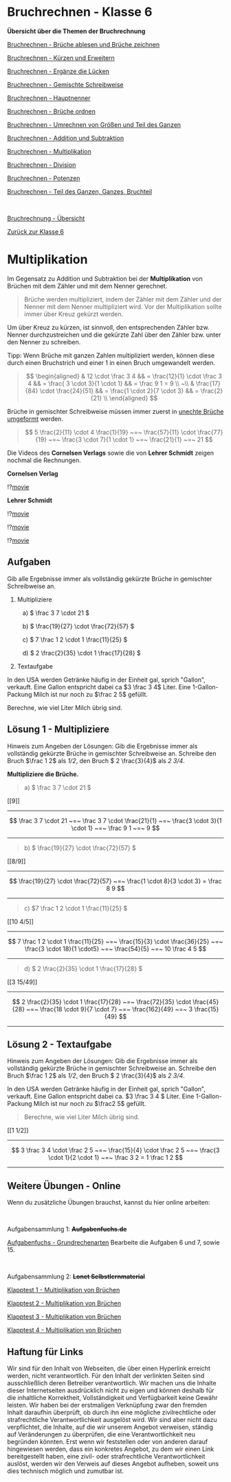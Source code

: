 <!--
author: Susanne Suckfüll
email: su-aes@masannek.de
language: de
narrator: German Female
script: url.js

View this file on https://liascript.github.io/course/?https://raw.githubusercontent.com/SUC-AES/Mathematik-5/master/2_Massen_1.md
-->

# Bruchrechnen - Klasse 6

**Übersicht über die Themen der Bruchrechnung**

[Bruchrechnen - Brüche ablesen und Brüche zeichnen](https://liascript.github.io/course/?https://raw.githubusercontent.com/SUC-AES/Mathe-Webseite/master/Klasse_06/02_Bruchrechnen/M-06-02-01-Ablesen-Zeichnen.md#2)

[Bruchrechnen - Kürzen und Erweitern](https://liascript.github.io/course/?https://raw.githubusercontent.com/SUC-AES/Mathe-Webseite/master/Klasse_06/02_Bruchrechnen/M-06-02-02-Kuerzen-Erweitern.md#2)

[Bruchrechnen - Ergänze die Lücken](https://liascript.github.io/course/?https://raw.githubusercontent.com/SUC-AES/Mathe-Webseite/master/Klasse_06/02_Bruchrechnen/M-06-02-03-Ergaenze-Luecken.md#2)

[Bruchrechnen - Gemischte Schreibweise](https://liascript.github.io/course/?https://raw.githubusercontent.com/SUC-AES/Mathe-Webseite/master/Klasse_06/02_Bruchrechnen/M-06-02-04-Gemischte-Schreibweise.md#2)

[Bruchrechnen - Hauptnenner](https://liascript.github.io/course/?https://raw.githubusercontent.com/SUC-AES/Mathe-Webseite/master/Klasse_06/02_Bruchrechnen/M-06-02-05-Hauptnenner.md#2)

[Bruchrechnen - Brüche ordnen](https://liascript.github.io/course/?https://raw.githubusercontent.com/SUC-AES/Mathe-Webseite/master/Klasse_06/02_Bruchrechnen/M-06-02-06-Brueche-ordnen.md#2)

[Bruchrechnen - Umrechnen von Größen und Teil des Ganzen](https://liascript.github.io/course/?https://raw.githubusercontent.com/SUC-AES/Mathe-Webseite/master/Klasse_06/02_Bruchrechnen/M-06-02-07-Groessen-Teil-des-Ganzen.md#2)

[Bruchrechnen - Addition und Subtraktion](https://liascript.github.io/course/?https://raw.githubusercontent.com/SUC-AES/Mathe-Webseite/master/Klasse_06/02_Bruchrechnen/M-06-02-08-Addition-Subtraktion.md#2)

[Bruchrechnen - Multiplikation](https://liascript.github.io/course/?https://raw.githubusercontent.com/SUC-AES/Mathe-Webseite/master/Klasse_06/02_Bruchrechnen/M-06-02-09-Multiplikation.md#2)

[Bruchrechnen - Division](https://liascript.github.io/course/?https://raw.githubusercontent.com/SUC-AES/Mathe-Webseite/master/Klasse_06/02_Bruchrechnen/M-06-02-10-Division.md#2)

[Bruchrechnen - Potenzen](https://liascript.github.io/course/?https://raw.githubusercontent.com/SUC-AES/Mathe-Webseite/master/Klasse_06/02_Bruchrechnen/M-06-02-11-Potenzen.md#2)

[Bruchrechnen - Teil des Ganzen, Ganzes, Bruchteil](https://liascript.github.io/course/?https://raw.githubusercontent.com/SUC-AES/Mathe-Webseite/master/Klasse_06/02_Bruchrechnen/M-06-02-12-TdG-Ganzes-Bruchteil.md#2)


$\qquad$

[Bruchrechnung - Übersicht](https://liascript.github.io/course/?https://raw.githubusercontent.com/SUC-AES/Mathe-Webseite/master/Klasse_06/02_Bruchrechnen/M-06-02-00-Uebersicht.md#1)

[Zurück zur Klasse 6]()




# Multiplikation

Im Gegensatz zu Addition und Subtraktion bei der **Multiplikation** von Brüchen mit dem Zähler und mit dem Nenner gerechnet.

> Brüche werden multipliziert, indem der Zähler mit dem Zähler und der Nenner mit dem Nenner multipliziert wird. Vor der Multiplikation sollte immer über Kreuz gekürzt werden.

Um über Kreuz zu kürzen, ist sinnvoll, den entsprechenden Zähler bzw. Nenner durchzustreichen und die gekürzte Zahl über den Zähler bzw. unter den Nenner zu schreiben.

Tipp: Wenn Brüche mit ganzen Zahlen multipliziert werden, können diese durch einen Bruchstrich und einer 1 in einen Bruch umgewandelt werden.

> $$
\begin{aligned}
  & 12 \cdot \frac 3 4 && = \frac{12}{1} \cdot \frac 3 4 && = \frac{ 3  \cdot 3}{1 \cdot 1} && = \frac 9 1  = 9 \\ ~\\
  & \frac{17}{84} \cdot \frac{24}{51} && = \frac{1 \cdot 2}{7 \cdot 3} && = \frac{2}{21} \\
\end{aligned}
$$

Brüche in gemischter Schreibweise müssen immer zuerst in [unechte Brüche umgeformt](https://liascript.github.io/course/?https://raw.githubusercontent.com/SUC-AES/Mathe-Webseite/master/Klasse_06/02_Bruchrechnen/M-06-02-04-Gemischte-Schreibweise.md#2) werden.

> $$ 5 \frac{2}{11} \cdot 4 \frac{1}{19} ~=~ \frac{57}{11} \cdot \frac{77}{19} ~=~ \frac{3 \cdot 7}{1 \cdot 1} ~=~ \frac{21}{1} ~=~ 21  $$



Die Videos des **Cornelsen Verlags** sowie die von **Lehrer Schmidt** zeigen nochmal die Rechnungen.

**Cornelsen Verlag**

!?[movie](https://www.youtube.com/watch?v=dYL1cta-Xnc)


**Lehrer Schmidt**

!?[movie](https://www.youtube.com/watch?v=LA3VrJBGyNE)

!?[movie](https://www.youtube.com/watch?v=jWarepOivmo)

!?[movie](https://www.youtube.com/watch?v=FYAB-IVdJxc)




## Aufgaben

Gib alle Ergebnisse immer als vollständig gekürzte Brüche in gemischter Schreibweise an.

1. Multipliziere

$\qquad$ a) $ \frac 3 7 \cdot 21 $

$\qquad$ b) $ \frac{19}{27} \cdot \frac{72}{57} $

$\qquad$ c) $ 7 \frac 1 2 \cdot 1 \frac{11}{25} $

$\qquad$ d) $ 2 \frac{2}{35} \cdot 1 \frac{17}{28} $

2. Textaufgabe

In den USA werden Getränke häufig in der Einheit gal, sprich "Gallon", verkauft. Eine Gallon entspricht dabei ca $3 \frac 3 4$ Liter. Eine 1-Gallon-Packung Milch ist nur noch zu $\frac 2 5$ gefüllt.

Berechne, wie viel Liter Milch übrig sind.


## Lösung 1 - Multipliziere

Hinweis zum Angeben der Lösungen: Gib die Ergebnisse immer als vollständig gekürzte Brüche in gemischter Schreibweise an. Schreibe den Bruch $\frac 1 2$ als *1/2*, den Bruch $ 2 \frac{3}{4}$ als *2 3/4*.  

**Multipliziere die Brüche.**

> a) $ \frac 3 7 \cdot 21 $


[[9]]
*********************************


$$  \frac 3 7 \cdot 21 ~=~ \frac 3 7 \cdot \frac{21}{1} ~=~ \frac{3 \cdot 3}{1 \cdot 1} ~=~ \frac 9 1 ~=~ 9 $$

*********************************


> b) $ \frac{19}{27} \cdot \frac{72}{57} $

[[8/9]]
*********************************


$$ \frac{19}{27} \cdot \frac{72}{57} ~=~ \frac{1 \cdot 8}{3 \cdot 3} = \frac 8 9  $$

*********************************


> c) $7 \frac 1 2 \cdot 1 \frac{11}{25} $

[[10 4/5]]
*********************************


$$ 7 \frac 1 2 \cdot 1 \frac{11}{25} ~=~ \frac{15}{3} \cdot \frac{36}{25} ~=~ \frac{3 \cdot 18}{1 \cdot5} ~=~ \frac{54}{5} ~=~ 10 \frac 4 5 $$


*********************************


> d) $ 2 \frac{2}{35} \cdot 1 \frac{17}{28} $

[[3 15/49]]
*********************************


$$ 2 \frac{2}{35} \cdot 1 \frac{17}{28} ~=~ \frac{72}{35} \cdot \frac{45}{28} ~=~ \frac{18 \cdot 9}{7 \cdot 7} ~=~ \frac{162}{49} ~=~ 3 \frac{15}{49} $$

*********************************


## Lösung 2 - Textaufgabe

Hinweis zum Angeben der Lösungen: Gib die Ergebnisse immer als vollständig gekürzte Brüche in gemischter Schreibweise an. Schreibe den Bruch $\frac 1 2$ als *1/2*, den Bruch $ 2 \frac{3}{4}$ als *2 3/4*.

In den USA werden Getränke häufig in der Einheit gal, sprich "Gallon", verkauft. Eine Gallon entspricht dabei ca. $3 \frac 3 4 $ Liter. Eine 1-Gallon-Packung Milch ist nur noch zu $\frac2 5$ gefüllt.

> Berechne, wie viel Liter Milch übrig sind.


[[1 1/2]]
*************************************


$$ 3 \frac 3 4 \cdot \frac 2 5 ~=~ \frac{15}{4} \cdot \frac 2 5 ~=~ \frac{3 \cdot 1}{2 \cdot 1} ~=~ \frac 3 2 = 1 \frac 1 2 $$

*************************************


## Weitere Übungen - Online

Wenn du zusätzliche Übungen brauchst, kannst du hier online arbeiten:

$~$

Aufgabensammlung 1: **~~Aufgabenfuchs.de~~**

[Aufgabenfuchs - Grundrechenarten](https://www.aufgabenfuchs.de/mathematik/bruch/grundrechenarten.shtml)
Bearbeite die Aufgaben 6 und 7, sowie 15.

$~$

Aufgabensammlung 2: **~~Lonet Selbstlernmaterial~~**

[Klapptest 1 - Multiplikation von Brüchen](http://ne.lo-net2.de/selbstlernmaterial/m/s1ar/brmu/brmu_kt1.PDF)

[Klapptest 2 - Multiplikation von Brüchen](http://ne.lo-net2.de/selbstlernmaterial/m/s1ar/brmu/brmu_kt2.PDF)

[Klapptest 3 - Multiplikation von Brüchen](http://ne.lo-net2.de/selbstlernmaterial/m/s1ar/brmu/brmu_kt3.PDF)

[Klapptest 4 - Multiplikation von Brüchen](http://ne.lo-net2.de/selbstlernmaterial/m/s1ar/brmu/brmu_kt4.PDF)



## Haftung für Links

Wir sind für den Inhalt von Webseiten, die über einen Hyperlink erreicht werden, nicht verantwortlich. Für den Inhalt der verlinkten Seiten sind ausschließlich deren Betreiber verantwortlich. Wir machen uns die Inhalte dieser Internetseiten ausdrücklich nicht zu eigen und können deshalb für die inhaltliche Korrektheit, Vollständigkeit und Verfügbarkeit keine Gewähr leisten. Wir haben bei der erstmaligen Verknüpfung zwar den fremden Inhalt daraufhin überprüft, ob durch ihn eine mögliche zivilrechtliche oder strafrechtliche Verantwortlichkeit ausgelöst wird. Wir sind aber nicht dazu verpflichtet, die Inhalte, auf die wir unserem Angebot verweisen, ständig auf Veränderungen zu überprüfen, die eine Verantwortlichkeit neu begründen könnten. Erst wenn wir feststellen oder von anderen darauf hingewiesen werden, dass ein konkretes Angebot, zu dem wir einen Link bereitgestellt haben, eine zivil- oder strafrechtliche Verantwortlichkeit auslöst, werden wir den Verweis auf dieses Angebot aufheben, soweit uns dies technisch möglich und zumutbar ist.
